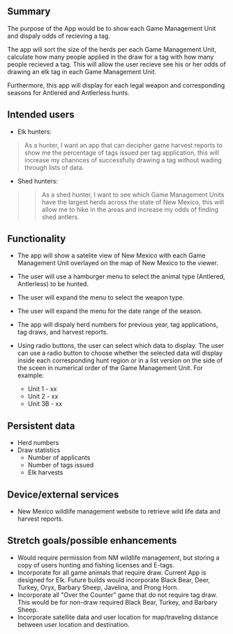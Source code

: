 ## Summary

The purpose of the App would be to show each Game Management Unit and dispaly odds of recieving a
tag.

The app will sort the size of the herds per each Game Management Unit, calculate how many people
applied in the draw for a tag with how many people recieved a tag. This will allow the user recieve
see his or her odds of drawing an elk tag in each Game Management Unit.

Furthermore, this app will display for each legal weapon and corresponding seasons for Antlered and
Antlerless hunts.

## Intended users

* Elk hunters:

> As a hunter, I want an app that can decipher game harvest reports to show me the percentage of tags issued per tag application, this will increase my channces of successfully drawing a tag without wading through lists of data.
>

* Shed hunters:

> > As a shed hunter, I want to see which Game Management Units have the largest herds across the state of New Mexico, this will allow me to hike in the areas and increase my odds of finding shed antlers.

## Functionality

* The app will show a satelite view of New Mexico with each Game Management Unit overlayed on the
  map of New Mexico to the viewer.
* The user will use a hamburger menu to select the animal type (Antlered, Antlerless) to be hunted.
* The user will expand the menu to select the weapon type.
* The user will expand the menu for the date range of the season.
* The app will dispaly herd numbers for previous year, tag applications, tag draws, and harvest
  reports.
* Using radio buttons, the user can select which data to display. The user can use a radio button to
  choose whether the selected data will display inside each corresponding hunt region or in a list
  version on the side of the sceen in numerical order of the Game Management Unit. For example:

    * Unit 1 - xx
    * Unit 2 - xx
    * Unit 3B - xx

## Persistent data

* Herd numbers
* Draw statistics
  * Number of applicants
  * Number of tags issued
  * Elk harvests

## Device/external services

* New Mexico wildlife management website to retrieve wild life data and harvest reports.

## Stretch goals/possible enhancements

* Would require permission from NM wildlife management, but storing a copy of users hunting and
  fishing licenses and E-tags.
* Incorporate for all game animals that require draw. Current App is designed for Elk. Future builds
  would incorporate Black Bear, Deer, Turkey, Oryx, Barbary Sheep, Javelina, and Prong Horn.
* Incorporate all "Over the Counter" game that do not require tag draw. This would be for non-draw
  required Black Bear, Turkey, and Barbary Sheep.
* Incorporate satellite data and user location for map/traveling distance between user location and
  destination.

